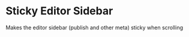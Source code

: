 Sticky Editor Sidebar
=====================

Makes the editor sidebar (publish and other meta) sticky when scrolling
